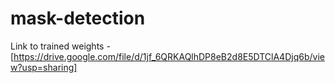 # mask-detection

Link to trained weights - [https://drive.google.com/file/d/1jf_6QRKAQlhDP8eB2d8E5DTClA4Djq6b/view?usp=sharing]
